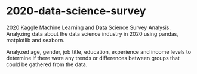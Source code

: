 # 2020-data-science-survey
2020 Kaggle Machine Learning and Data Science Survey Analysis. Analyzing data about the data science industry in 2020 using pandas, matplotlib and seaborn.

Analyzed age, gender, job title, education, experience and income levels to determine if there were any trends or differences between groups that could be gathered from the data.
